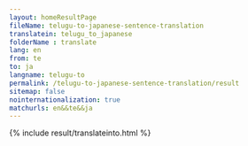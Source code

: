 ```yaml
---
layout: homeResultPage
fileName: telugu-to-japanese-sentence-translation
translatein: telugu_to_japanese
folderName : translate
lang: en
from: te
to: ja
langname: telugu-to
permalink: /telugu-to-japanese-sentence-translation/result
sitemap: false
nointernationalization: true
matchurls: en&&te&&ja
---
```

{% include result/translateinto.html %}

<script src="/js/result/translation.js" data-foldername="{{page.folderName}}" data-lang="{{page.lang}}"></script>
